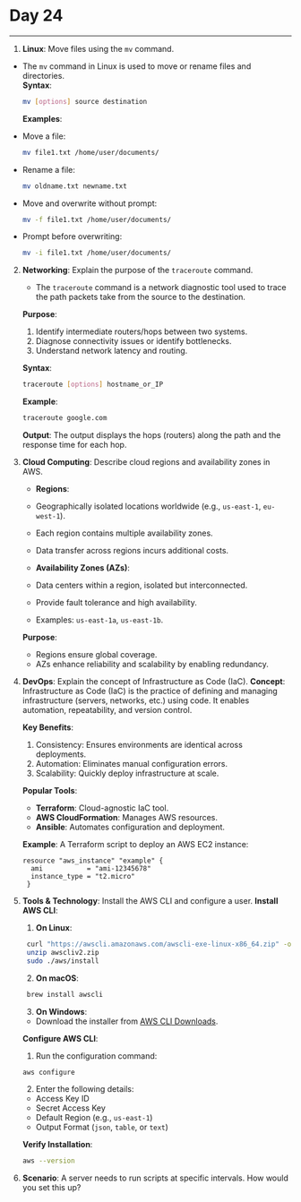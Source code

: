 # Day 24

---

1. **Linux**: Move files using the `mv` command.
  - The `mv` command in Linux is used to move or rename files and directories.  
    **Syntax**:  
    ```bash
    mv [options] source destination
    ```

    **Examples**:
   - Move a file:  
     ```bash
     mv file1.txt /home/user/documents/
     ```
   - Rename a file:  
     ```bash
     mv oldname.txt newname.txt
     ```
   - Move and overwrite without prompt:  
     ```bash
     mv -f file1.txt /home/user/documents/
     ```
   - Prompt before overwriting:  
     ```bash
     mv -i file1.txt /home/user/documents/
     ```


2. **Networking**: Explain the purpose of the `traceroute` command.
   
   - The `traceroute` command is a network diagnostic tool used to trace the path packets take from the source to the destination.

    **Purpose**:
   1. Identify intermediate routers/hops between two systems.
   2. Diagnose connectivity issues or identify bottlenecks.
   3. Understand network latency and routing.

   **Syntax**:
   ```bash
   traceroute [options] hostname_or_IP
   ```

   **Example**:
   ```bash
   traceroute google.com
   ```

   **Output**:
    The output displays the hops (routers) along the path and the response time for each hop.


3. **Cloud Computing**: Describe cloud regions and availability zones in AWS.
   - **Regions**:
    - Geographically isolated locations worldwide (e.g., `us-east-1`, `eu-west-1`).
    - Each region contains multiple availability zones.
    - Data transfer across regions incurs additional costs.

   - **Availability Zones (AZs)**:
    - Data centers within a region, isolated but interconnected.
    - Provide fault tolerance and high availability.
    - Examples: `us-east-1a`, `us-east-1b`.

   **Purpose**:
    - Regions ensure global coverage.
    - AZs enhance reliability and scalability by enabling redundancy.


4. **DevOps**: Explain the concept of Infrastructure as Code (IaC).
    **Concept**:
    Infrastructure as Code (IaC) is the practice of defining and managing infrastructure (servers, networks, etc.) using code. It enables automation, repeatability, and version control.

    **Key Benefits**:
   1. Consistency: Ensures environments are identical across deployments.
   2. Automation: Eliminates manual configuration errors.
   3. Scalability: Quickly deploy infrastructure at scale.

   **Popular Tools**:
   - **Terraform**: Cloud-agnostic IaC tool.
   - **AWS CloudFormation**: Manages AWS resources.
   - **Ansible**: Automates configuration and deployment.

   **Example**:
   A Terraform script to deploy an AWS EC2 instance:
   ```hcl
   resource "aws_instance" "example" {
     ami           = "ami-12345678"
     instance_type = "t2.micro"
    }
   ```


5. **Tools & Technology**: Install the AWS CLI and configure a user.
   **Install AWS CLI**:
   1. **On Linux**:
    ```bash
     curl "https://awscli.amazonaws.com/awscli-exe-linux-x86_64.zip" -o "awscliv2.zip"
     unzip awscliv2.zip
     sudo ./aws/install
    ```

   2. **On macOS**:
    ```bash
     brew install awscli
    ```

   3. **On Windows**:
    - Download the installer from [AWS CLI Downloads](https://aws.amazon.com/cli/).

    **Configure AWS CLI**:
   1. Run the configuration command:
     ```bash
     aws configure
     ```
   2. Enter the following details:
    - Access Key ID
    - Secret Access Key
    - Default Region (e.g., `us-east-1`)
    - Output Format (`json`, `table`, or `text`)

    **Verify Installation**:
   ```bash
   aws --version
   ```


6. **Scenario**: A server needs to run scripts at specific intervals. How would you set this up?

